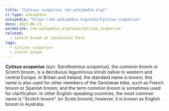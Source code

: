 ```yaml
---
title: "Cytisus scoparius (en.wikipedia.org)"
cc-type: wikipedia
wikipedia: "https://en.wikipedia.org/wiki/Cytisus_scoparius"
date: 2023-06-11
permalink: /en.wikipedia.org/wiki/Cytisus_scoparius
related:
  - Scotch broom at Centennial Park
tags:
  - Cytisus scoparius
  - scotch broom
---
```

***Cytisus scoparius*** (syn. *Sarothamnus scoparius*), the common broom or Scotch broom, is a deciduous leguminous shrub native to western and central Europe. In Britain and Ireland, the standard name is broom; this name is also used for other members of the Genisteae tribe, such as French broom or Spanish broom; and the term *common broom* is sometimes used for clarification. In other English-speaking countries, the most common name is "Scotch broom" (or Scots broom); however, it is known as English broom in Australia.